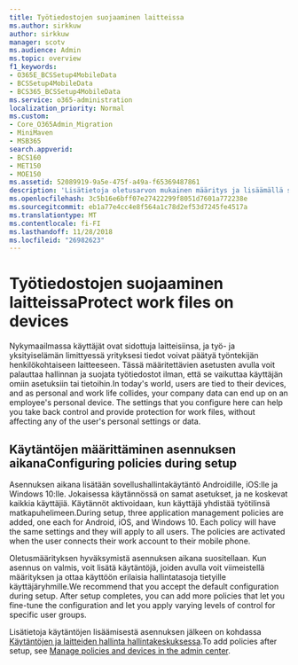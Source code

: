 ```yaml
---
title: Työtiedostojen suojaaminen laitteissa
ms.author: sirkkuw
author: sirkkuw
manager: scotv
ms.audience: Admin
ms.topic: overview
f1_keywords:
- O365E_BCSSetup4MobileData
- BCSSetup4MobileData
- BCS365_BCSSetup4MobileData
ms.service: o365-administration
localization_priority: Normal
ms.custom:
- Core_O365Admin_Migration
- MiniMaven
- MSB365
search.appverid:
- BCS160
- MET150
- MOE150
ms.assetid: 52089919-9a5e-475f-a49a-f65369487861
description: 'Lisätietoja oletusarvon mukainen määritys ja lisäämällä sovelluksen hallintakäytäntöjä yrityksen mobiililaitteissa käyttäjien henkilökohtaisten tietojen suojaamiseksi. '
ms.openlocfilehash: 3c5b16e6bff07e27422299f8051d7601a772238e
ms.sourcegitcommit: eb1a77e4cc4e8f564a1c78d2ef53d7245fe4517a
ms.translationtype: MT
ms.contentlocale: fi-FI
ms.lasthandoff: 11/28/2018
ms.locfileid: "26982623"
---
```

# <a name="protect-work-files-on-devices"></a><span data-ttu-id="a3711-103">Työtiedostojen suojaaminen laitteissa</span><span class="sxs-lookup"><span data-stu-id="a3711-103">Protect work files on devices</span></span>

<span data-ttu-id="a3711-p101">Nykymaailmassa käyttäjät ovat sidottuja laitteisiinsa, ja työ- ja yksityiselämän limittyessä yrityksesi tiedot voivat päätyä työntekijän henkilökohtaiseen laitteeseen. Tässä määritettävien asetusten avulla voit palauttaa hallinnan ja suojata työtiedostot ilman, että se vaikuttaa käyttäjän omiin asetuksiin tai tietoihin.</span><span class="sxs-lookup"><span data-stu-id="a3711-p101">In today's world, users are tied to their devices, and as personal and work life collides, your company data can end up on an employee's personal device. The settings that you configure here can help you take back control and provide protection for work files, without affecting any of the user's personal settings or data.</span></span>
  
## <a name="configuring-policies-during-setup"></a><span data-ttu-id="a3711-106">Käytäntöjen määrittäminen asennuksen aikana</span><span class="sxs-lookup"><span data-stu-id="a3711-106">Configuring policies during setup</span></span>

<span data-ttu-id="a3711-p102">Asennuksen aikana lisätään sovellushallintakäytäntö Androidille, iOS:lle ja Windows 10:lle. Jokaisessa käytännössä on samat asetukset, ja ne koskevat kaikkia käyttäjiä. Käytännöt aktivoidaan, kun käyttäjä yhdistää työtilinsä matkapuhelimeen.</span><span class="sxs-lookup"><span data-stu-id="a3711-p102">During setup, three application management policies are added, one each for Android, iOS, and Windows 10. Each policy will have the same settings and they will apply to all users. The policies are activated when the user connects their work account to their mobile phone.</span></span>
  
<span data-ttu-id="a3711-p103">Oletusmäärityksen hyväksymistä asennuksen aikana suositellaan. Kun asennus on valmis, voit lisätä käytäntöjä, joiden avulla voit viimeistellä määrityksen ja ottaa käyttöön erilaisia hallintatasoja tietyille käyttäjäryhmille.</span><span class="sxs-lookup"><span data-stu-id="a3711-p103">We recommend that you accept the default configuration during setup. After setup completes, you can add more policies that let you fine-tune the configuration and let you apply varying levels of control for specific user groups.</span></span>
  
<span data-ttu-id="a3711-112">Lisätietoja käytäntöjen lisäämisestä asennuksen jälkeen on kohdassa [Käytäntöjen ja laitteiden hallinta hallintakeskuksessa](manage.md).</span><span class="sxs-lookup"><span data-stu-id="a3711-112">To add policies after setup, see [Manage policies and devices in the admin center](manage.md).</span></span>
  

